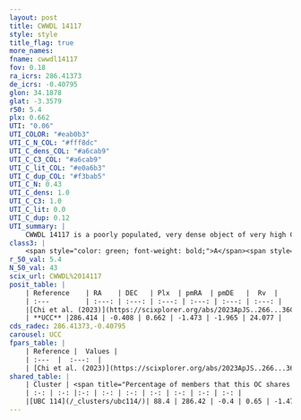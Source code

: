 ```yaml
---
layout: post
title: CWWDL 14117
style: style
title_flag: true
more_names: 
fname: cwwdl14117
fov: 0.18
ra_icrs: 286.41373
de_icrs: -0.40795
glon: 34.1878
glat: -3.3579
r50: 5.4
plx: 0.662
UTI: "0.06"
UTI_COLOR: "#eab0b3"
UTI_C_N_COL: "#fff8dc"
UTI_C_dens_COL: "#a6cab9"
UTI_C_C3_COL: "#a6cab9"
UTI_C_lit_COL: "#e0a6b3"
UTI_C_dup_COL: "#f3bab5"
UTI_C_N: 0.43
UTI_C_dens: 1.0
UTI_C_C3: 1.0
UTI_C_lit: 0.0
UTI_C_dup: 0.12
UTI_summary: |
    CWWDL 14117 is a poorly populated, very dense object of very high C3 quality. It was recently reported in the literature.<br><br><span style="color: #99180f; font-weight: bold;">Warning: </span>This is likely a duplicate object, which shares a large percentage of members with at least one previously reported entry.
class3: |
    <span style="color: green; font-weight: bold;">A</span><span style="color: green; font-weight: bold;">A</span>
r_50_val: 5.4
N_50_val: 43
scix_url: CWWDL%2014117
posit_table: |
    | Reference    | RA    | DEC   | Plx  | pmRA  | pmDE   |  Rv  |
    | :---         | :---: | :---: | :---: | :---: | :---: | :---: |
    |[Chi et al. (2023)](https://scixplorer.org/abs/2023ApJS..266...36C) | 286.385 | -0.393 | 0.661 | -1.458 | -2.028 | 34.092 |
    | **UCC** |286.414 | -0.408 | 0.662 | -1.473 | -1.965 | 24.077 | 
cds_radec: 286.41373,-0.40795
carousel: UCC
fpars_table: |
    | Reference |  Values |
    | :---  |  :---:  |
    | [Chi et al. (2023)](https://scixplorer.org/abs/2023ApJS..266...36C) | `logAge=6.51, Z=0.12` |
shared_table: |
    | Cluster | <span title="Percentage of members that this OC shares with the ones listed">%</span>   | RA   | DEC   | Plx   | pmRA  | pmDE  | Rv | UTI |
    | :-: | :-: |:-: | :-: | :-: | :-: | :-: | :-: | :-: |
    |[UBC 114](/_clusters/ubc114/)| 88.4 | 286.42 | -0.4 | 0.65 | -1.47 | -1.91 | 24.08 |0.76 |
---
```

